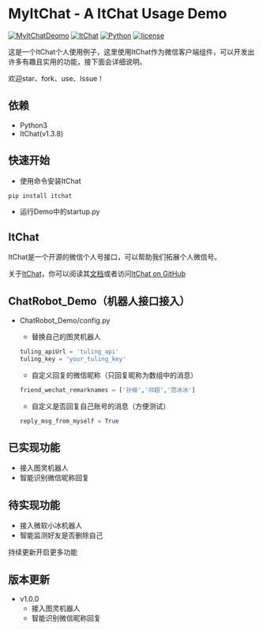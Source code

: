 
MyItChat - A ItChat Usage Demo
===
[![MyItChatDeomo](https://img.shields.io/badge/MyItChatDemo-v1.0.0-brightgreen.svg)]()
[![ItChat](https://img.shields.io/badge/ItChat-v1.3.8-brightgreen.svg)](https://github.com/littlecodersh/ItChat)
[![Python](https://img.shields.io/badge/Python-v3.6-brightgreen.svg)](https://www.python.org/)
[![license](https://img.shields.io/github/license/mashape/apistatus.svg)]()

这是一个ItChat个人使用例子，这里使用ItChat作为微信客户端组件，可以开发出许多有趣且实用的功能，接下面会详细说明。

欢迎star、fork、use、Issue！


依赖
---

* Python3
* ItChat(v1.3.8)


快速开始
---

* 使用命令安装ItChat
```python
pip install itchat
```
* 运行Demo中的startup.py

ItChat
---

ItChat是一个开源的微信个人号接口，可以帮助我们拓展个人微信号。

关于[ItChat](https://github.com/littlecodersh/ItChat)，你可以阅读其[文档](https://itchat.readthedocs.io/zh/latest/)或者访问[ItChat on GitHub](https://github.com/littlecodersh/ItChat)


ChatRobot_Demo（机器人接口接入）
---

* ChatRobot_Demo/config.py

    * 替换自己的图灵机器人
    ```python
    tuling_apiUrl = 'tuling_api'
    tuling_key = 'your_tuling_key'
    ```
    * 自定义回复的微信昵称（只回复昵称为数组中的消息）
    ```python
    friend_wechat_remarknames = ['孙俪','邓超','范冰冰']
    ```
    * 自定义是否回复自己账号的消息（方便测试）
    ```python
    reply_msg_from_myself = True
    ```
    

已实现功能
---

* 接入图灵机器人
* 智能识别微信昵称回复


待实现功能
---

* 接入微软小冰机器人
* 智能监测好友是否删除自己

持续更新开启更多功能


版本更新
---

* v1.0.0
    * 接入图灵机器人
    * 智能识别微信昵称回复
